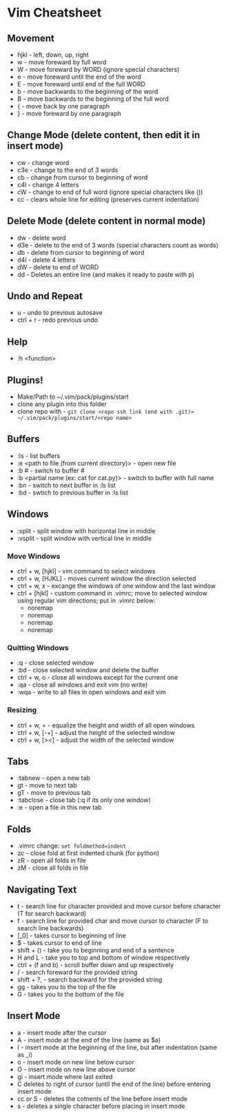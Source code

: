 # Vim Cheatsheet

## Movement
- hjkl - left, down, up, right
- w - move foreward by full word
- W - move foreward by WORD (ignore special characters)
- e - move foreward until the end of the word
- E - move foreward until end of the full WORD
- b - move backwards to the beginning of the word
- B - move backwards to the beginning of the full word
- { - move back by one paragraph
- } - move foreward by one paragraph

## Change Mode (delete content, then edit it in insert mode) 
- cw - change word
- c3e - change to the end of 3 words
- cb - change from cursor to beginning of word
- c4l - change 4 letters
- cW - change to end of full word (ignore special characters like ())
- cc - clears whole line for editing (preserves current indentation)

## Delete Mode (delete content in normal mode)
- dw - delete word
- d3e - delete to the end of 3 words (special characters count as words)
- db - delete from cursor to beginning of word
- d4l - delete 4 letters
- dW - delete to end of WORD
- dd - Deletes an entire line (and makes it ready to paste with p)

## Undo and Repeat
- u - undo to previous autosave
- ctrl + r - redo previous undo

## Help
- :h \<function>

## Plugins!
- Make/Path to ~/.vim/pack/plugins/start
- clone any plugin into this folder
- clone repo with - `git clone <repo ssh link (end with .git)> ~/.vim/pack/plugins/start/<repo name>`

## Buffers
- :ls - list buffers
- :e <path to file (from current directory)> - open new file
- :b # - switch to buffer #
- :b <partial name (ex: cat for cat.py)> - switch to buffer with full name
- :bn - switch to next buffer in :ls list
- :bd - swtich to previous buffer in :ls list

## Windows
- :split <local path to file> - split window with horizontal line in middle
- :vsplit <local path to file> - split window with vertical line in middle
### Move Windows
- ctrl + w, [hjkl] - vim command to select windows
- ctrl + w, [HJKL] - moves current window the direction selected
- ctrl + w, x - excange the windows of one window and the last window
- ctrl + [hjkl] - custom command in .vimrc; move to selected window using regular vim directions; put in .vimrc below:
    - noremap <c-h> <c-w><c-h>
    - noremap <c-j> <c-w><c-j>
    - noremap <c-k> <c-w><c-k>
    - noremap <c-l> <c-w><c-l>
### Quitting Windows
- :q - close selected window
- :bd - close selected window and delete the buffer
- ctrl + w, o - close all windows except for the current one
- :qa - close all windows and exit vim (no write)
- :wqa - write to all files in open windows and exit vim
### Resizing
- ctrl + w, = - equalize the height and width of all open windows
- ctrl + w, [-+] - adjust the height of the selected window
- ctrl + w, [><] - adjust the width of the selected window

## Tabs
- :tabnew - open a new tab
- gt - move to next tab
- gT - move to previous tab
- :tabclose - close tab (:q if its only one window)
- :e <path to file> - open a file in this new tab

## Folds
- .vimrc change: `set foldmethod=indent`    
- zc - close fold at first indented chunk (for python)
- zR - open all folds in file
- zM - close all folds in file

## Navigating Text
- t<char to search for> - search line for character provided and move cursor before character (T for search backward)
- f<char to find> - search line for provided char and move cursor to character (F to search line backwards)
- [_0] - takes cursor to beginning of line
- $ - takes cursor to end of line
- shift + () - take you to beginning and end of a sentence
- H and L - take you to top and bottom of window respectively
- ctrl + (f and b) - scroll buffer down and up respectively
- /<string> - search foreward for the provided string
- shift + ?, <string> - search backward for the provided string
- gg - takes you to the top of the file
- G - takes you to the bottom of the file

## Insert Mode
- a - insert mode after the cursor
- A - insert mode at the end of the line (same as $a)
- I - insert mode at the beginning of the line, but after indentation (same as _i)
- o - insert mode on new line below cursor
- O - insert mode on new line above cursor
- gi - insert mode where last exited
- C deletes to right of cursor (until the end of the line) before entering insert mode
- cc or S - deletes the cotnents of the line before insert mode
- s - deletes a single character before placing in insert mode
